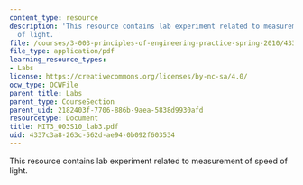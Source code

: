 ```yaml
---
content_type: resource
description: 'This resource contains lab experiment related to measurement of speed
  of light. '
file: /courses/3-003-principles-of-engineering-practice-spring-2010/4337c3a8263c562dae940b092f603534_MIT3_003S10_lab3.pdf
file_type: application/pdf
learning_resource_types:
- Labs
license: https://creativecommons.org/licenses/by-nc-sa/4.0/
ocw_type: OCWFile
parent_title: Labs
parent_type: CourseSection
parent_uid: 2182403f-7706-886b-9aea-5838d9930afd
resourcetype: Document
title: MIT3_003S10_lab3.pdf
uid: 4337c3a8-263c-562d-ae94-0b092f603534
---
```

This resource contains lab experiment related to measurement of speed of light. 